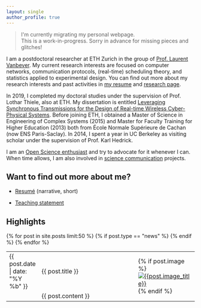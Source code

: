 ```yaml
---
layout: single
author_profile: true
---
```


> I'm currently migrating my personal webpage.  
> This is a work-in-progress. Sorry in advance for missing pieces and glitches!

I am a postdoctoral researcher at ETH Zurich in the group of [Prof. Laurent Vanbever](https://nsg.ee.ethz.ch/people/laurent-vanbever/). My current research interests are focused on computer networks, communication protocols, (real-time) scheduling theory, and statistics applied to experimental design.
You can find out more about my research interests and past activities in [my resume]() and [research page](/research).

In 2019, I completed my doctoral studies under the supervision of Prof. Lothar Thiele, also at ETH. My dissertation is entitled [Leveraging Synchronous Transmissions for the Design of Real-time Wireless Cyber-Physical Systems](https://github.com/romain-jacob/doctoral-thesis). Before joining ETH, I obtained a Master of Science in Engineering of Complex Systems (2015) and Master for Faculty Training for Higher Education (2013) both from École Normale Supérieure de Cachan (now ENS Paris-Saclay). In 2014, I spent a year in UC Berkeley as visiting scholar under the supervision of Prof. Karl Hedrick.

I am an [Open Science enthusiast](https://www.romainjacob.net/pledge-to-open-science/) and try to advocate for it whenever I can. When time allows, I am also involved in [science communication](http://www.romainjacob.net/science-communication/) projects.

## Want to find out more about me?

- [Resumé](https://nbviewer.jupyter.org/github/romain-jacob/doc_public/blob/main/cv_narrative.pdf) (narrative, short)
<!-- - [Research statement](https://nbviewer.jupyter.org/github/romain-jacob/doc_public/blob/main/research.pdf) -->
- [Teaching statement](https://nbviewer.jupyter.org/github/romain-jacob/doc_public/blob/main/teaching.pdf)
<!-- - [Publications](https://nbviewer.jupyter.org/github/romain-jacob/doc_public/blob/main/publications.pdf) -->

## Highlights

<table>
{% for post in site.posts limit:50 %}
{% if post.type == "news" %}
  <tr>
      <td width="12%">
          <span class="post-meta">{{ post.date | date: "%Y %b" }}</span>
      </td>
      <td> 
        {{ post.title }}
      </td>
      <td rowspan="2" width="15%" class="image_column bottom_row">
        {% if post.image %}
        <a href="{{post.image_link}}"><img src="{{post.image}}" alt="{{post.image_title}}"></a>
        {% endif %}
      </td>
  </tr>
  <tr>
      <td></td>
      <td width="58%" class="bottom_row">
          {{ post.content }}
      </td>
  </tr>
{% endif %}
{% endfor %}
</table>
